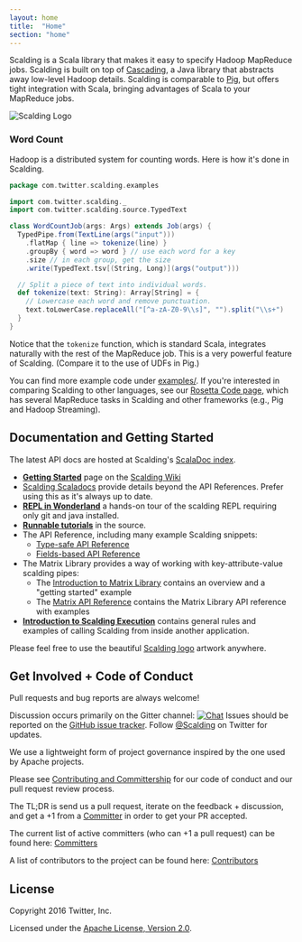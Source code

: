 ```yaml
---
layout: home
title:  "Home"
section: "home"
---
```


Scalding is a Scala library that makes it easy to specify Hadoop MapReduce jobs. Scalding is built on top of [Cascading](http://www.cascading.org/), a Java library that abstracts away low-level Hadoop details. Scalding is comparable to [Pig](http://pig.apache.org/), but offers tight integration with Scala, bringing advantages of Scala to your MapReduce jobs.

![Scalding Logo](https://raw.github.com/twitter/scalding/develop/logo/scalding.png)

### Word Count

Hadoop is a distributed system for counting words. Here is how it's done in Scalding.

```scala
package com.twitter.scalding.examples

import com.twitter.scalding._
import com.twitter.scalding.source.TypedText

class WordCountJob(args: Args) extends Job(args) {
  TypedPipe.from(TextLine(args("input")))
    .flatMap { line => tokenize(line) }
    .groupBy { word => word } // use each word for a key
    .size // in each group, get the size
    .write(TypedText.tsv[(String, Long)](args("output")))

  // Split a piece of text into individual words.
  def tokenize(text: String): Array[String] = {
    // Lowercase each word and remove punctuation.
    text.toLowerCase.replaceAll("[^a-zA-Z0-9\\s]", "").split("\\s+")
  }
}
```

Notice that the `tokenize` function, which is standard Scala, integrates naturally with the rest of the MapReduce job. This is a very powerful feature of Scalding. (Compare it to the use of UDFs in Pig.)

You can find more example code under [examples/](https://github.com/twitter/scalding/tree/master/scalding-commons/src/main/scala/com/twitter/scalding/examples). If you're interested in comparing Scalding to other languages, see our [Rosetta Code page](https://github.com/twitter/scalding/wiki/Rosetta-Code), which has several MapReduce tasks in Scalding and other frameworks (e.g., Pig and Hadoop Streaming).

## Documentation and Getting Started

The latest API docs are hosted at Scalding's [ScalaDoc index](api/).

* [**Getting Started**](https://github.com/twitter/scalding/wiki/Getting-Started) page on the [Scalding Wiki](https://github.com/twitter/scalding/wiki)
* [Scalding Scaladocs](http://twitter.github.com/scalding) provide details beyond the API References. Prefer using this as it's always up to date.
* [**REPL in Wonderland**](tutorial/WONDERLAND.md) a hands-on tour of the scalding REPL requiring only git and java installed.
* [**Runnable tutorials**](https://github.com/twitter/scalding/tree/master/tutorial) in the source.
* The API Reference, including many example Scalding snippets:
  * [Type-safe API Reference](https://github.com/twitter/scalding/wiki/Type-safe-api-reference)
  * [Fields-based API Reference](https://github.com/twitter/scalding/wiki/Fields-based-API-Reference)
* The Matrix Library provides a way of working with key-attribute-value scalding pipes:
  * The [Introduction to Matrix Library](https://github.com/twitter/scalding/wiki/Introduction-to-Matrix-Library) contains an overview and a "getting started" example
  * The [Matrix API Reference](https://github.com/twitter/scalding/wiki/Matrix-API-Reference) contains the Matrix Library API reference with examples
* [**Introduction to Scalding Execution**](https://github.com/twitter/scalding/wiki/Calling-Scalding-from-inside-your-application) contains general rules and examples of calling Scalding from inside another application.

Please feel free to use the beautiful [Scalding logo](https://drive.google.com/folderview?id=0B3i3pDi3yVgNbm9pMUdDcHFKVEk&usp=sharing) artwork anywhere.

## Get Involved + Code of Conduct

Pull requests and bug reports are always welcome!

Discussion occurs primarily on the Gitter channel: [![Chat](https://badges.gitter.im/twitter/scalding.svg)](https://gitter.im/twitter/scalding?utm_source=badge&utm_medium=badge&utm_campaign=pr-badge&utm_content=badge)
Issues should be reported on the [GitHub issue tracker](https://github.com/twitter/scalding/issues).
Follow [@Scalding](http://twitter.com/scalding) on Twitter for updates.

We use a lightweight form of project governance inspired by the one used by Apache projects.

Please see [Contributing and Committership](https://github.com/twitter/analytics-infra-governance#contributing-and-committership) for our code of conduct and our pull request review process.

The TL;DR is send us a pull request, iterate on the feedback + discussion, and get a +1 from a [Committer](https://github.com/twitter/scalding/blob/develop/COMMITTERS.md) in order to get your PR accepted.

The current list of active committers (who can +1 a pull request) can be found here: [Committers](https://github.com/twitter/scalding/blob/develop/COMMITTERS.md)

A list of contributors to the project can be found here: [Contributors](https://github.com/twitter/scalding/graphs/contributors)

## License

Copyright 2016 Twitter, Inc.

Licensed under the [Apache License, Version 2.0](http://www.apache.org/licenses/LICENSE-2.0).

